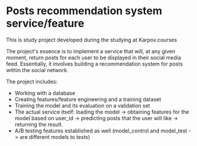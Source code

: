# Posts recommendation system service/feature
This is study project developed during the studying at Karpov.courses

The project's essence is to implement a service that will, at any given moment, return posts for each user to be displayed in their social media feed. Essentially, it involves building a recommendation system for posts within the social network.

The project includes:
- Working with a database
- Creating features/feature engineering and a training dataset
- Training the model and  its evaluation on a validation set
- The actual service itself: loading the model -> obtaining features for the model based on user_id -> predicting posts that the user will like -> returning the result.
- A/B testing features established as well (model_control and model_test -> are different models to tests)
